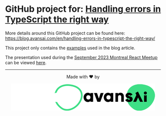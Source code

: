 # GitHub project for: [Handling errors in TypeScript the right way](https://blog.avansai.com/en/handling-errors-in-typescript-the-right-way/)

More details around this GitHub project can be found here: https://blog.avansai.com/en/handling-errors-in-typescript-the-right-way/

This project only contains the [examples](./examples.ts) used in the blog article.

The presentation used during the [September 2023 Montreal React Meetup](https://www.meetup.com/react-mtl/events/293274474/) can be viewed [here](https://docs.google.com/presentation/d/1CbNqbS6DlGZnuLf3_3A3HRBzFTmcF0bUP3_NnTTV0_4/edit?usp=sharing).

---

<div align="center">

Made with ❤️ by

![Avansai](https://raw.githubusercontent.com/Avansai/blog-articles/main/images/avansai-logo-dark.svg#gh-dark-mode-only)![Avansai](https://raw.githubusercontent.com/Avansai/blog-articles/main/images/avansai-logo-light.svg#gh-light-mode-only)

</div>
